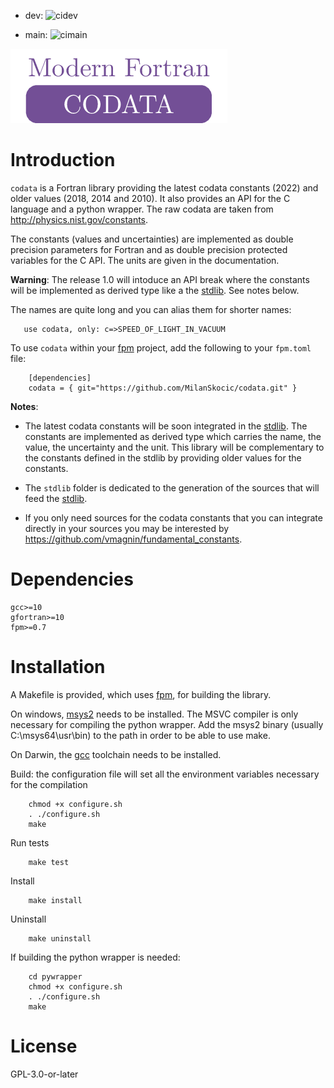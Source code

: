 
* dev: ![cidev](https://github.com/MilanSkocic/codata/actions/workflows/ci.yml/badge.svg?branch=dev)

* main: ![cimain](https://github.com/MilanSkocic/codata/actions/workflows/ci.yml/badge.svg?branch=main)


![logo](media/png/logo-codata.png)


# Introduction

`codata` is a Fortran library providing the latest codata constants (2022) and 
older values (2018, 2014 and 2010).
It also provides an API for the C language and a python wrapper.
The raw codata are taken from http://physics.nist.gov/constants.

The constants (values and uncertainties) are implemented as double precision parameters for Fortran and
as double precision protected variables for the C API. The units are given in the documentation.

**Warning**: The release 1.0 will intoduce an API break where the constants will be implemented as derived type like a the [stdlib](https://github.com/fortran-lang/stdlib/pull/800). See notes below.

The names are quite long and you can alias them for shorter names:

```Fortran
   use codata, only: c=>SPEED_OF_LIGHT_IN_VACUUM
```

To use `codata` within your [fpm](https://github.com/fortran-lang/fpm) project,
add the following to your `fpm.toml` file:

```
    [dependencies]
    codata = { git="https://github.com/MilanSkocic/codata.git" }
```

**Notes**: 

* The latest codata constants will be soon integrated in the [stdlib](https://github.com/fortran-lang/stdlib/pull/800). The constants are implemented as derived type which carries the name, the value, the uncertainty and the unit. This library will be complementary to the constants defined in the stdlib by providing older values for the constants.  

* The `stdlib` folder is dedicated to the generation of the sources that will feed the [stdlib](https://github.com/fortran-lang/stdlib).

* If you only need sources for the codata constants that you can integrate directly in your sources you may be interested by https://github.com/vmagnin/fundamental_constants. 



# Dependencies

```
gcc>=10
gfortran>=10
fpm>=0.7
```


# Installation

A Makefile is provided, which uses [fpm](https://fpm.fortran-lang.org), for building the library.

On windows, [msys2](https://www.msys2.org) needs to be installed. The MSVC compiler is only necessary
for compiling the python wrapper. 
Add the msys2 binary (usually C:\\msys64\\usr\\bin) to the path in order to be able to use make.

On Darwin, the [gcc](https://formulae.brew.sh/formula/gcc) toolchain needs to be installed.

Build: the configuration file will set all the environment variables necessary for the compilation

```
    chmod +x configure.sh
    . ./configure.sh
    make
```

Run tests

```
    make test
```


Install
    
``` 
    make install
```

Uninstall

```
    make uninstall
```

If building the python wrapper is needed:

```
    cd pywrapper
    chmod +x configure.sh
    . ./configure.sh
    make
```



# License

GPL-3.0-or-later
